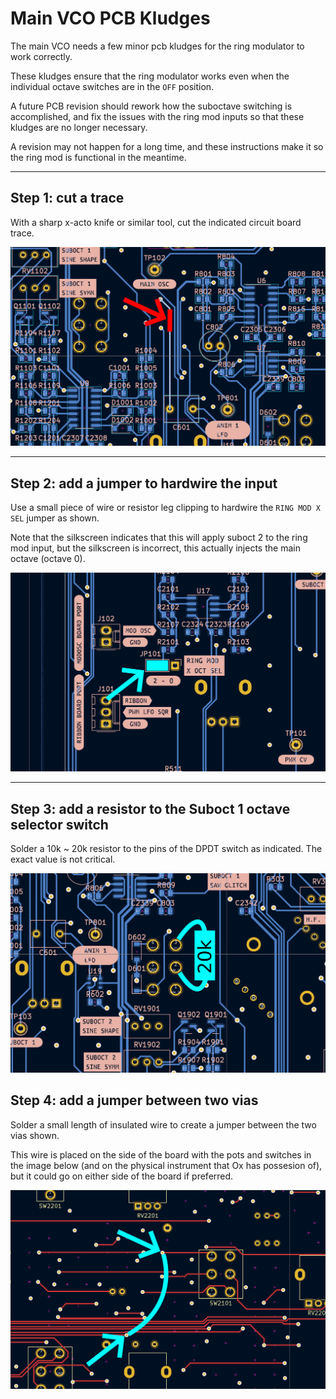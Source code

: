# Main VCO PCB Kludges

The main VCO needs a few minor pcb kludges for the ring modulator to work correctly.

These kludges ensure that the ring modulator works even when the individual octave switches are in the `OFF` position.

A future PCB revision should rework how the suboctave switching is accomplished, and fix the issues with the ring mod inputs so that these kludges are no longer necessary.

A revision may not happen for a long time, and these instructions make it so the ring mod is functional in the meantime.

---

## Step 1: cut a trace

With a sharp x-acto knife or similar tool, cut the indicated circuit board trace.

![cut trace](images/cut_trace.png "cut trace")

---

## Step 2: add a jumper to hardwire the input

Use a small piece of wire or resistor leg clipping to hardwire the `RING MOD X SEL` jumper as shown.

Note that the silkscreen indicates that this will apply suboct 2 to the ring mod input, but the silkscreen is incorrect, this actually injects the main octave (octave 0).

![input jumper](images/add_input_jumper.png "input jumper")

---

## Step 3: add a resistor to the Suboct 1 octave selector switch

Solder a 10k ~ 20k resistor to the pins of the DPDT switch as indicated. The exact value is not critical.

![octave switch resistor](images/add_resistor.png "octave switch resistor")

## Step 4: add a jumper between two vias

Solder a small length of insulated wire to create a jumper between the two vias shown.

This wire is placed on the side of the board with the pots and switches in the image below (and on the physical instrument that Ox has possesion of), but it could go on either side of the board if preferred.

![via jumper](images/add_via_jumper.png "via jumper")